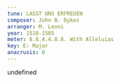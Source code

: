 ```yaml
---
tune: LASST UNS ERFREUEN
composer: John B. Dykes
arranger: M. Leoni
year: 1510-1585
meter: 8.8.4.4.8.8. With Alleluias
key: E♭ Major
anacrusis: 0
---
```

undefined